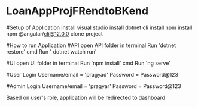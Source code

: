 # LoanAppProjFRendtoBKend

#Setup of Application
install visual studio
install dotnet cli
install npm
install npm @angular/cli@12.0.0
clone project

#How to run Application
#API
open API folder in terminal
Run 'dotnet restore' cmd
Run ' dotnet watch run'

#UI
open UI folder in terminal
Run 'npm install' cmd
Run 'ng serve'

#User Login
Username/email = 'pragyad'
Password = Password@123

#Admin Login
Username/email = 'pragyar'
Password = Password@123

Based on user's role, application will be redirected to dashboard
